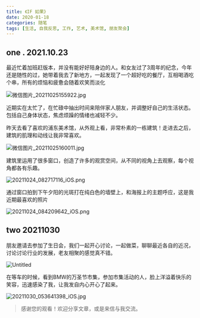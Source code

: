 ```yaml
---
title: 《IF 如果》
date: 2020-01-18
categories: 随笔
tags: [生活, 自我反思, 工作, 艺术, 美术馆, 朋友聚会]
---
```


## one . 2021.10.23

最近忙着加班赶版本，并没有能好好陪身边的人。和女友过了3周年的纪念，今年还是随性的过，她带着我去了新地方，一起发现了一个超好吃的餐厅，互相喝酒吃个串，所有的烦恼和疲惫会随着欢笑而淡化

![微信图片_20211025155922.jpg](https://s3-us-west-2.amazonaws.com/secure.notion-static.com/f4e2c290-3610-4549-960b-b1710d1e4ecd/微信图片_20211025155922.jpg)

近期实在太忙了，在忙碌中抽出时间来陪伴家人朋友，并调整好自己的生活状态。包括自己身体状态，焦虑烦躁的情绪也减轻不少。

昨天去看了喜欢的浦东美术馆，从外观上看，非常朴素的一栋建筑！走进去之后，建筑的肌理和动线让我非常喜欢。

![微信图片_20211025160011.jpg](https://s3-us-west-2.amazonaws.com/secure.notion-static.com/1bbcd0f9-5fa1-428c-8439-d25bf5f88715/微信图片_20211025160011.jpg)

建筑里运用了很多窗口，创造了许多的观赏空间，从不同的视角上去观察，每个视角都各有乐趣。

![20211024_082717116_iOS.png](https://s3-us-west-2.amazonaws.com/secure.notion-static.com/da5afa1b-51b3-4529-ace3-44bd7a50bc51/20211024_082717116_iOS.png)

通过窗口拍到下午夕阳的光斑打在纯白色的墙壁上，和海报上的主题呼应，这是我近期最喜欢的照片

![20211024_084209642_iOS.png](https://s3-us-west-2.amazonaws.com/secure.notion-static.com/862a3393-efd2-4102-8b03-3ca15c87e39b/20211024_084209642_iOS.png)

## two 20211030

朋友邀请去参加了生日会，我们一起开心讨论，一起做菜，聊聊最近各自的近况，讨论讨论行业的发展，老友相聚的感觉真不错。

![Untitled](https://s3-us-west-2.amazonaws.com/secure.notion-static.com/b6f0c784-d705-440a-abaa-e5b010f4627b/Untitled.png)

在等车的时候，看到BMW的万圣节市集，参加市集活动的人，脸上洋溢着快乐的笑容，迅速感染了我，让我发自内心开心了起来。

![20211030_053641398_iOS.jpg](https://s3-us-west-2.amazonaws.com/secure.notion-static.com/2cdf70b6-d971-484f-9919-213c3f55c756/20211030_053641398_iOS.jpg)


> 感谢您的观看！欢迎分享文章，或是来信与我交流。